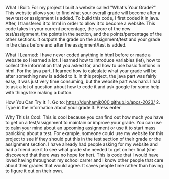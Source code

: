 What I Built:
For my project I built a website called "What's Your Grade?" This website allows you to find what your overall grade will become after a new test or assignment is added. To build this code, I first coded it in java. After, I transfered it to html in order to allow it to become a website. This code takes in your current percentage, the score of the new test/assignment, the points in the section, and the points/percentage of the other sections. It outputs the grade on the assignment/test and your grade in the class before and after the assignment/test is added.

What I Learned:
I have never coded anything in html before or made a website so I learned a lot. I learned how to introduce variables (let), how to collect the information that you asked for, and how to use basic funtions in html. For the java part, I learned how to calculate what your grade will be after something new is added to it. In this project, the java part was fairly easy, it was just very time consuming, but the website part was hard. I had to ask a lot of question about how to code it and ask google for some help with things like making a button. 

How You Can Try It:
    1. Go to: https://dunhamik000.github.io/apcs-2023/ 
    2. Type in the information about your grade
    3. Press enter

Why This Is Cool:
This is cool because you can find out how much you have to get on a test/assignment to maintain or improve your grade. You can use to calm your mind about an upcoming assignment or use it to start mass panicking about a test. For example, someone could use my website for this project to see if they should put this in the test section of their grade or the assignment section. I have already had people asking for my website and had a friend use it to see what grade she needed to get on her final (she discovered that there was no hope for her). This is code that I would have loved having throughout my school carrer and I know other people that care about their grades that would agree. It saves people time rather than having to figure it out on their own. 

